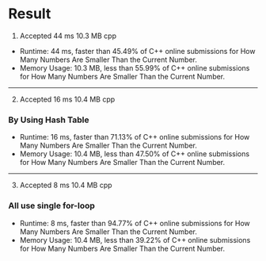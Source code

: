 # Result

1. Accepted 44 ms 10.3 MB cpp

- Runtime: 44 ms, faster than 45.49% of C++ online submissions for How Many Numbers Are Smaller Than the Current Number.
- Memory Usage: 10.3 MB, less than 55.99% of C++ online submissions for How Many Numbers Are Smaller Than the Current Number.

---

2. Accepted 16 ms 10.4 MB cpp

### By Using Hash Table

- Runtime: 16 ms, faster than 71.13% of C++ online submissions for How Many Numbers Are Smaller Than the Current Number.
- Memory Usage: 10.4 MB, less than 47.50% of C++ online submissions for How Many Numbers Are Smaller Than the Current Number.

---

3. Accepted 8 ms 10.4 MB cpp

### All use single for-loop

- Runtime: 8 ms, faster than 94.77% of C++ online submissions for How Many Numbers Are Smaller Than the Current Number.
- Memory Usage: 10.4 MB, less than 39.22% of C++ online submissions for How Many Numbers Are Smaller Than the Current Number.
